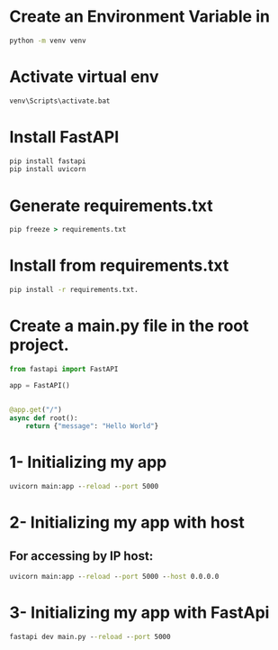 # Create an Environment Variable in

```cmd
python -m venv venv
```

# Activate virtual env

```cmd
venv\Scripts\activate.bat
```

# Install FastAPI

```cmd
pip install fastapi
pip install uvicorn
```

# Generate requirements.txt

```cmd
pip freeze > requirements.txt
```

# Install from requirements.txt

```cmd
pip install -r requirements.txt.
```

# Create a main.py file in the root project.

```main.py
from fastapi import FastAPI

app = FastAPI()


@app.get("/")
async def root():
    return {"message": "Hello World"}
```

# 1- Initializing my app

```cmd
uvicorn main:app --reload --port 5000
```

# 2- Initializing my app with host
## For accessing by IP host:

```cmd
uvicorn main:app --reload --port 5000 --host 0.0.0.0
```

# 3- Initializing my app with FastApi

```cmd
fastapi dev main.py --reload --port 5000
```
